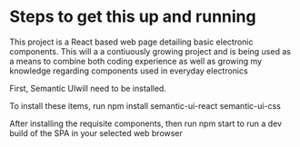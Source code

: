 # Steps to get this up and running

This project is a React based web page detailing basic electronic components. This will a a contiuously growing project and is being used as a means to combine both coding experience as well as growing my knowledge regarding components used in everyday electronics

First, Semantic UIwill need to be installed.

To install these items, run npm install semantic-ui-react semantic-ui-css

After installing the requisite components, then run npm start to run a dev build of the SPA in your selected web browser
